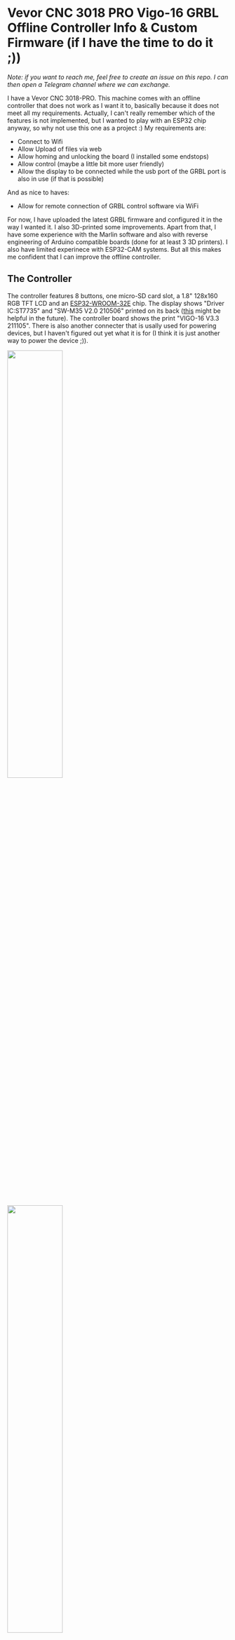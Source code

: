 # Vevor CNC 3018 PRO Vigo-16 GRBL Offline Controller Info &amp; Custom Firmware (if I have the time to do it ;))

*Note: if you want to reach me, feel free to create an issue on this repo. I can then open a Telegram channel where we can exchange.*

I have a Vevor CNC 3018-PRO. This machine comes with an offline controller that does not work as I want it to, basically because it does not meet all my requirements. Actually, I can't really remember which of the features is not implemented, but I wanted to play with an ESP32 chip anyway, so why not use this one as a project :) My requirements are:

* Connect to Wifi
* Allow Upload of files via web
* Allow homing and unlocking the board (I installed some endstops)
* Allow control (maybe a little bit more user friendly)
* Allow the display to be connected while the usb port of the GRBL port is also in use (if that is possible)

And as nice to haves:

* Allow for remote connection of GRBL control software via WiFi

For now, I have uploaded the latest GRBL firmware and configured it in the way I wanted it. I also 3D-printed some improvements. Apart from that, I have some experience with the Marlin software and also with reverse engineering of Arduino compatible boards (done for at least 3 3D printers). I also have limited experinece with ESP32-CAM systems. But all this makes me confident that I can improve the offline controller.

## The Controller

The controller features 8 buttons, one micro-SD card slot, a 1.8" 128x160 RGB TFT LCD and an [ESP32-WROOM-32E](https://www.espressif.com/sites/default/files/documentation/esp32-wroom-32e_esp32-wroom-32ue_datasheet_en.pdf) chip. The display shows "Driver IC:ST7735" and "SW-M35 V2.0 210506" printed on its back ([this](https://techoverflow.net/2023/05/30/minimal-esp32-platformio-128x160px-tft-display-example-using-adafruit-st7735/) might be helpful in the future). The controller board shows the print "VIGO-16 V3.3 211105". There is also another connecter that is usally used for powering devices, but I haven't figured out yet what it is for (I think it is just another way to power the device ;)).

<image src="images/Board-with-Display.jpg" width="50%" />
<image src="images/Board-with-Display-Back.jpg" width="50%" />
<image src="images/Board-with-ESP32-WROOM-32E.jpg" width="50%" />

### Connecting the controller

I first idea was to maybe use the cable connection to connect to the board. However, there is another connector on the board named P3 that features 5 pins. I soldered some metal pins to the conenctor to be able to use them. After that, I tried to connect a USB connector directly to the pins. For that I tested which bpin is GND (left-most pin is GND, right-most is nost likely 5V, I guessed). When connected to a PC, the device starts, but no device is recognized on the PC. My theory at this point: the board does not have an integrated USB-to-serial converter.

I measured that one of the pins is connected to the TXD 0 pin of the ESP chip ([see pinout here](https://mischianti.org/2021/05/26/esp32-wroom-32-high-resolution-pinout-and-specs/) and [data sheet here](https://www.espressif.com/sites/default/files/documentation/esp32-wroom-32e_esp32-wroom-32ue_datasheet_en.pdf)). This seemed to confirm my guess. This now leaves me with several options that I think I could try:

* use an USB-to-serial converter I bought a while ago to debug serial connections
* try use an USB ASP/ISP device (would that work?)
* try to use the ESP32-CAM-MB board that came with my ESP32-CAM devices

I went for the last option as I thought this setup was already very close to the setup I expected to work.

<image src="images/ESP32-CAM-MB.jpg" width="50%" />

The first thing I want to do is store a backup of the flash on the chip so I can restore the original firmware (so I don't end up with an unsable display during the development process). On [Youtube](https://www.youtube.com/watch?v=2GwzbBn7uRw) I found a video on how to backup an ESP32. However, I only used the first few minutes to start my work. In there he basically explains on how to find the right commands via ArduinoIDE to use the `esptool` to dump the flash. This is done by configuring the ArduinoIDE correctly for an ESP32 board and run the upload with the USB-to-serial device connected, but without an ESP32 board connected.

Next, I had to figure out which pins are connected to what. The ESP32-CAM-MB connects to the back of the [ESP32-CAM](https://mischianti.org/2021/09/02/esp32-cam-high-resolution-pinout-and-specs/) module. Based on this I figured out the connections (pins numbers from left to right on the VIGO-16 board):

1. GND -> second pin from top left
2. Reset -> bottom right pin
3. TX -> second pin from bottom right
4. RX -> third pin from bottom right
5. 5V -> top left pin

<image src="images/USB-Connector-Display.jpg" width="50%" />
<image src="images/USB-Connector-ESP32-CAM-MB.jpg" width="50%" />

This connection allows for automatic reset via the ESP32-CAM-MB. Now I tried to determine the ESP32 system info for the connected board, but the `esptool` reported that the device was in the wrong boot mode. From the ESP32-CAM modules I know that a specific button has to be pressed to put the board into upload mode. With my multimeter I could find that the ESC button on the VIGO-16 board is connected to `GPIO0`. After keeping the ESC button pressed during conenction, the `esptool` can finally connect to the chip.

### Making a Backup

First, I need to find out which kind of chip is used. I ran the following command (use the COM port you have; as you can see, I use Windows BTW ;) Should work similarly on Linux):

```
esptool.exe --port "COM8" flash_id
```

The output is:

```
esptool.py v4.5.1
Serial port COM8
Connecting............
Detecting chip type... Unsupported detection protocol, switching and trying again...
Connecting....
Detecting chip type... ESP32
Chip is ESP32-D0WD-V3 (revision v3.0)
Features: WiFi, BT, Dual Core, 240MHz, VRef calibration in efuse, Coding Scheme None
Crystal is 40MHz
MAC: xx:xx:xx:xx:xx:xx (replaced)
Uploading stub...
Running stub...
Stub running...
Manufacturer: 20
Device: 4016
Detected flash size: 4MB
Hard resetting via RTS pin...
```

This gives me the info that I need to pull a backup: the flash size. With this, I can pull the backup of the chip with the followin command:

```
esptool.exe --chip esp32 --port "COM8" --baud 921600 read_flash 0 0x400000 flash_contents.bin
```

The resulting file can be found in the "backup" folder (I created two additional backups, just to be sure ;)).

### Restoring a Backup

Then, I tried to restore the backup. This is done via this command:

```
esptool.exe --chip esp32 --port "COM8" --baud 921600  --before default_reset --after hard_reset write_flash  -z --flash_mode dio --flash_freq 40m --flash_size detect 0x0 flash_contents.bin
```

This worked for me, the display seems to work as before. Hence, I am now safe to run another software on the system I just need to start implementing :)

## Display connection

To configure the connection to the display correctly, I need to figure out the connections of the pins first. Then, I also need to understand how the configuration of the display libraries work. I measured the pins of the display and this is the result and added the pin descriptions that are very hard to read from the LCD board (LCD1 pins from top to bottom seen from the top of the controller board):

1. BLK -> via R19 to pin 28 -> GPIO 17 (Backlight)
2. CS  -> via R8 to pin 23  -> GPIO 15 (Chip Select/Slave Select)
3. D/C -> via R7 to pin 14  -> GPIO 12 (Data/Command; =RS Register Select?)
4. RES -> via R6 to pin 24  -> GPIO  2
5. SDA -> via R5 to pin 13  -> GPIO 14 (SPI Data; connect to MOSI?)
6. SCL -> via R4 to pin 16  -> GPIO 13 (SPI Clock)
7. VCC
8. GND

## Programming the ESP32

I created a simple "Hello World!" example for the ESP32 in basically no time and it was running sucessfully. While uploading the program to the ESP32 worked, I couldn't see any output when connecting the serial monitor. A little googeling helped me to figure out the correct settings in the PlatformIO ini file.

### Controlling the Display

My next goal then was to show some output on the display to give me some feedback (beside the serial monitor that I can use for this). However, I had a steep learning curve to tackle at this point. I tried to simply use the pin numbers from the sites linked above. No luck. The numbers in the black squares in the picture from `mischianti.org` didn't work and neither did the pin numbers from the data sheet. Sometimes the display flickered and I heard something coming from the speaker, but the display did not show anything. This led me to two ideas:

1. the pins could be incorrect (but I verified them again with my multimeter)
2. maybe the default pin settings of the ESP32 variant I am using are conflicting with my setup

First, I introduced my own variant of the ESP32 so I would be able to define all the pins to my requirements. Figuring out how this works was not that easy, but my default program worked even after using my own variant. Then, I tried to connect to the display again, again with no luck.

This led me to read something about the different communication methods of an ESP32: I2C and SPI. After understanding the difference and seeing that the display was basically connected to one of the SPI interfaces (HSPI), I was rather sure that I have to configure the SPI correctly to communicate with the display.

While trying to set the correct pins in the `pins_arduino.h` of my variant, I recognized that the pins that are mentioned there are actually not pins, but GPIO numbers. That one was a hard learning for me. The default RX/TX settings finally lead me to this idea and after setting the correct GPIOs for the SPI and also setting the right GPIOs for the display in the library I use, the display finally works!

Next steps:

1. make the speaker work
2. make the SD card reader work
3. make the buttons work
4. make the Wifi (and Bluetooth?) work
5. connect to the GRBL board via serial connection
6. implement nice menus etc.

### Controlling the Speaker

There is a small speaker that could provide some feedback as well. And after connecting the display maybe this a simpler task with a "low hanging fruit" :) I knew there was a speaker, but I didn't know where it was located and I did not know how the component looked like. Nevertheless, I found the speaker and via some electronic parts (Q3 and R25) it is connected to pin 33 (GPIO 21). Maybe this is good starting point.

Actually, implementing the speaker was really easy. With some googeling I found a nice `pitches.h` file that can be used with the standard Arduino `tones()` function. Now, I can also give audio feedback.

Next steps:

1. ~~make the speaker work~~
2. make the SD card reader work
3. make the buttons work
4. make the Wifi (and Bluetooth?) work
5. connect to the GRBL board via serial connection
6. implement nice menus etc.

### Accessing the microSD card

As always, figuring out the pin connections (from left to right):

1. unused? (SD: Card Inserted = GND)
2. unused            (SD pin 8) 
3. pin 31 -> GPIO 19 (SD pin 7: Data Out)
4. GND               (SD pin 6)
5. pin 30 -> GPIO 18 (SD pin 5: Serial Clock)
6. VCC               (SD pin 4)
7. pin 37 -> GPIO 23 (SD pin 3: Data In)
8. pin 29 -> GPIO  5 (SD pin 2: Chip Select)
9. unused            (SD pin 1)

The pins (in reverse order, pin 1 is the "card in" signal, which is pulled to GND if card is inserted) correspond the different microSD contacts as shown [here](https://mischianti.org/2021/03/28/how-to-use-sd-card-with-esp32-2/). The pin connections seem to indicate that the second SPI interface (VSPI) is used for the SD card access.

I had the feeling that I should be using the VSPI as the default and set up the HSPI specifically of the TFT. I had to figure out how to set up the second SPI as I didn't find any indication that two SPIs are instantiated by default.

After I got the HSPI for the SPI switched over to manual setup, I followed the abovementioned guide to run some basic SD card access steps. All worked well as now the default SPI is VSPI (to wich the SD card reader is attached). Listing the files worked flawlessly.

Next steps:

1. ~~make the speaker work~~
2. ~~make the SD card reader work~~
3. make the buttons work
4. make the Wifi (and Bluetooth?) work
5. connect to the GRBL board via serial connection
6. implement nice menus etc.

### Reading the buttons

The button pins are as follows:

* +X  -> pin  4 -> GPIO 36
* -X  -> pin  5 -> GPIO 39
* +Y  -> pin  6 -> GPIO 34
* -Y  -> pin  7 -> GPIO 35
* SET -> pin  8 -> GPIO 32
* +Z  -> pin 10 -> GPIO 25
* -Z  -> pin 11 -> GPIO 26
* ESC -> pin 25 -> GPIO  0

With this information I tried to figure out how to react to button presses wihtout having to regularly poll the button state. This is possible with external interrupts as shown [here](https://microcontrollerslab.com/esp32-external-interrupts-tutorial-arduino-ide/). With some macro-magic and a debouncing library I added all the button code. This currently supports single, double and long press. There is another example [here](https://forum.arduino.cc/t/adding-a-double-click-case-statement/283504) that does not use interrupts. Maybe I have to look at this later.

Next steps:

1. ~~make the speaker work~~
2. ~~make the SD card reader work~~
3. ~~make the buttons work~~
4. make the Wifi (and Bluetooth?) work
5. connect to the GRBL board via serial connection
6. implement nice menus etc.

### Wifi Connection

For connecting the WiFi I used [this tutorial](https://randomnerdtutorials.com/esp32-useful-wi-fi-functions-arduino/). AP mode as well as STA mode work like a charm. There is also some information about reacting to WiFi events, which seems quite useful. I also saw that if I want to use both the AP and the STA mode at the same time [I need to determine the channel of the WiFi STA I want to use first and then prepare the AP with that channel for it to be able to work](https://forum.arduino.cc/t/esp8266-wifi_ap_sta-mode-wie-richtig-benutzen/556529/9).

I didn't bother about Bluetooth right now, as I currently don't see any real requirement apart from mobile app development (which I currently don't want to dig into).

#### Intermezzo: Web Server

I definitely want to run a webserver on the ESP32 to be able to upload files through the server to the SD card and ideally to directly communicate with the server via a simulated COM port. On the client side I might be able to use the software from [this](https://tibbo.com/soi/software.html) page for the connection with Windows and Linux.

For the an asynchronous server I found [this page](https://myhomethings.eu/de/esp32-asynchroner-webserver/) with a simple introduction. However, I think I'll have to implement a more capable system that is comparable to the [ESP3D project](https://github.com/luc-github/ESP3D). I think I might have to borrow some of the ideas from there to speed up my project. While looking at that project, I also found the [FludiNC](https://github.com/bdring/FluidNC) project, which sounds also very interesting (although I'm not going to switch my CNC and laser controller boards for an ESP32 anytime soon).

No implementation as of yet... But I recognized that the size of the image is already 805177 bytes of 1310720. I guess I will have to resize the partitions or store some data somewhere else to make use of the 4MB size of the ESP32 flash. Or maybe this is actually the limit?

Next steps:

1. ~~make the speaker work~~
2. ~~make the SD card reader work~~
3. ~~make the buttons work~~
4. ~~make the Wifi (and Bluetooth?) work~~
5. connect to the GRBL board via serial connection
6. implement nice menus etc.

### Connecting to the GRBL board

I have a spare GRBL board that can be used for my laser cutter. I think the Vevor CNC board will have a similar serial connection. Hence, I tried to derive the correct pins of the connector from the [board details](https://github.com/makerbase-mks/MKS-DLC/tree/master/hardware/MKS%20DLC%20V2.1_001), which show the pinout.

Based on this and looking at the connection cable, I would assume the following pin connection setup (looking at the port from the front):

```
1 3 5 7
2 4 6 8
```

* 1 (not connected)
* 2 TX  -> via R38 to pin 12       -> GPIO 27
* 3 RST -> via Q1 and R1 to pin 36 -> GPIO 22
* 4 RX  -> via R37 to pin 9        -> GPIO 33
* 5+6 GND
* 7+8 5V

I didn't find any connection to pin 1, but if these pin connections are correct, then the pinout from the offline controller board should be exactly the same as on the GRBL board (with TX and RX being switched).

I am not sure why pin 3 is connected to Q1, but I would expect that this allows for e.g. a reset of the GRBL board or similar. Indeed, if I pull up GPIO 22, pin 3 of the connector is connected to GND. I will have to test with the Vevor board whether this pull-down has any effect.

I checked the behavior of the CNC if I pull the pin to GND manually. Indeed, the CNC is reset. Also, if one of the CNC endstops is hit during the CNC process, the display (with the original firmware) shows an alarm and offers to reset the GRBL board. I guess this is the functionality that they implemented.

## Current Display and Web Views

### Display Views
<image src="images/Display-Boot.jpg" width="30%" />
<image src="images/Display-Home.jpg" width="30%" />
<image src="images/Display-Move.jpg" width="30%" />
<image src="images/Display-SPN.jpg" width="30%" />
<image src="images/Display-Alarm.jpg" width="30%" />
<image src="images/Display-Files.jpg" width="30%" />
<image src="images/Display-Run.jpg" width="30%" />
<image src="images/Display-Settings.jpg" width="30%" />
<image src="images/Display-About.jpg" width="30%" />

### Web Views
<image src="images/Web-Control.jpg" width="30%" />
<image src="images/Web-Files.jpg" width="30%" />
<image src="images/Web-Print.jpg" width="30%" />
<image src="images/Web-Running.jpg" width="30%" />
<image src="images/Web-Settings.jpg" width="30%" />
<image src="images/Web-About.jpg" width="30%" />

## Implementation

### First Steps

After preparing the knowledge I needed about the offline controller, I wanted to start implementing the boot screen. For doing that, I took a Vevor image from the internet, altered it a little bit to look similar to the old image and then converted it to an `.h` file to be able to draw it. I used [this online converter](http://www.rinkydinkelectronics.com/t_imageconverter565.php) and [this software](https://sourceforge.net/projects/lcd-image-converter/) to convert the image into the required format.

While doing so I recognized that the display didn't show the right colors, but inverted some of them. According to my Google search, this is caused by the incorrect setup of the graphics library. The bad thing: if I configured the library to show the colors correctly, the column and row offsets of the pixels where incorrect. Setting the column and row offset, however, is done via a protected method on the library class. So I had to derive my own class of the graphics library that acually does what I want: correct colors AND correct offsets.

After fixing this, I was able to show the bitmap as I wanted. I also had to fix the initialization of the speaker stuff, as it produced an error message.

### Basic Connection to the GRBL Board

After setting the correct RX/TX pins for the second serial, I am able to connect my serial monitor via the display to the GRBL contoller. By just pushing everything that is received via one serial to the other, I am able to controle the GRBL board directly. During my tests I also checked whether it is possible to use the USB connection in parallel to the display connection. As soon as the display is connected, the USB connection does not work anymore. No commands are accepted. It seems to me that I need to alter the [GRBL firmware](https://github.com/gnea/grbl) to make use of two ports in parallel (which would be my aim). However, I also read that on some boards the RX/TX pins of the display connector and the USB connector on the GRBL board are actually the same, which would not allow for parallel use.

Next steps:

1. ~~make the speaker work~~
2. ~~make the SD card reader work~~
3. ~~make the buttons work~~
4. ~~make the Wifi (and Bluetooth?) work~~
5. ~~connect to the GRBL board via serial connection~~
6. implement nice menus etc.

### Implementation Planning

Now I am at the point where I need to sketch out how to move forward. There are a lot of things I want to achieve, but of course I don't want to do everything by myself. I'll rather crawl through some implementations from others, think of what I need and integrate the ideas into my own firmware (hoping that it all fits into the 4MB flash size of the chip). I would like to have the following points, and I think I am going to implement them in the following order:

1. WiFi STA and AP in parallel
    * if STA is not connected, start AP anayway
2. configure STA and AP mode over a web interface
3. allow for OTA updates via a web interface

After those, I want the following things in addiotion (unordered for now):

* Web interface for control, files, printing and serial terminal (wifi config and update is ideally already there, see above)
* Web serial connection
* Display implementation for control, files, printing and network info
* (GRBL board topic; maybe not required with web serial connection) allow USB and display in parallel

## Later

* [partition tables and embedding binary data](https://docs.platformio.org/en/latest/platforms/espressif32.html#partition-tables), see also [here](https://community.platformio.org/t/unable-to-build-and-upload-spiffs-filesystem-image-with-framework-esp-idf/17820/2) and [here](https://github.com/espressif/arduino-esp32/blob/master/tools/partitions/default.csv)
* [OTA updates](https://randomnerdtutorials.com/esp32-over-the-air-ota-programming/)
* [Preferences](https://randomnerdtutorials.com/esp32-save-data-permanently-preferences/)
* [GRBL quick reference](https://www.sainsmart.com/blogs/news/grbl-v1-1-quick-reference) and [GRBL command documentation](https://github.com/gnea/grbl/tree/master/doc/markdown)